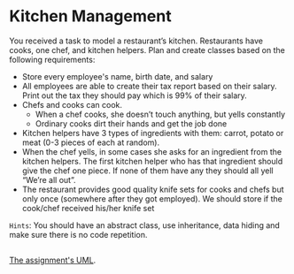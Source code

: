 # Kitchen Management

You received a task to model a restaurant’s kitchen. Restaurants have cooks, one chef, and kitchen helpers. Plan and create classes based on the following requirements:
- Store every employee's name, birth date, and salary
- All employees are able to create their tax report based on their salary. Print out the tax they should pay which is 99% of their salary.
- Chefs and cooks can cook.
  - When a chef cooks, she doesn’t touch anything, but yells constantly
  - Ordinary cooks dirt their hands and get the job done
- Kitchen helpers have 3 types of ingredients with them: carrot, potato or meat (0-3 pieces of each at random).
- When the chef yells, in some cases she asks for an ingredient from the kitchen helpers. The first kitchen helper who has that ingredient should give the chef one piece. If none of them have any they should all yell “We’re all out”.
- The restaurant provides good quality knife sets for cooks and chefs but only once (somewhere after they got employed). We should store if the cook/chef received his/her knife set

`Hints`: You should have an abstract class, use inheritance, data hiding and make sure there is no code repetition.
##
[The assignment's UML](https://drive.google.com/file/d/1c_iE9U4HmxtvZmHaCulj0J0RhNjYa1Xo/view?usp=sharing).
